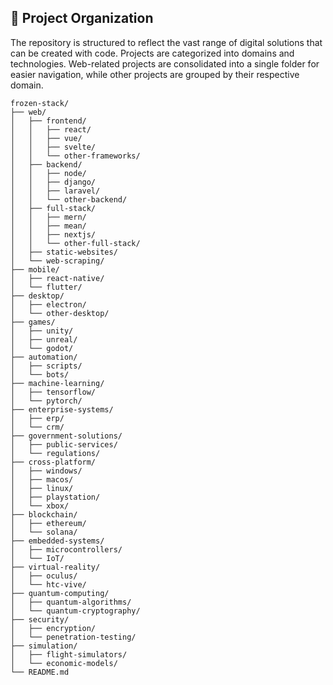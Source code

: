 
## 📂 Project Organization  

The repository is structured to reflect the vast range of digital solutions that can be created with code. Projects are categorized into domains and technologies. Web-related projects are consolidated into a single folder for easier navigation, while other projects are grouped by their respective domain.

```
frozen-stack/  
├── web/  
│   ├── frontend/  
│   │   ├── react/  
│   │   ├── vue/  
│   │   ├── svelte/  
│   │   └── other-frameworks/  
│   ├── backend/  
│   │   ├── node/  
│   │   ├── django/  
│   │   ├── laravel/  
│   │   └── other-backend/  
│   ├── full-stack/  
│   │   ├── mern/  
│   │   ├── mean/  
│   │   ├── nextjs/  
│   │   └── other-full-stack/  
│   ├── static-websites/  
│   └── web-scraping/  
├── mobile/  
│   ├── react-native/  
│   └── flutter/  
├── desktop/  
│   ├── electron/  
│   └── other-desktop/  
├── games/  
│   ├── unity/  
│   ├── unreal/  
│   └── godot/  
├── automation/  
│   ├── scripts/  
│   └── bots/  
├── machine-learning/  
│   ├── tensorflow/  
│   └── pytorch/  
├── enterprise-systems/  
│   ├── erp/  
│   └── crm/  
├── government-solutions/  
│   ├── public-services/  
│   └── regulations/  
├── cross-platform/  
│   ├── windows/  
│   ├── macos/  
│   ├── linux/  
│   ├── playstation/  
│   └── xbox/  
├── blockchain/  
│   ├── ethereum/  
│   └── solana/  
├── embedded-systems/  
│   ├── microcontrollers/  
│   └── IoT/  
├── virtual-reality/  
│   ├── oculus/  
│   └── htc-vive/  
├── quantum-computing/  
│   ├── quantum-algorithms/  
│   └── quantum-cryptography/  
├── security/  
│   ├── encryption/  
│   └── penetration-testing/  
├── simulation/  
│   ├── flight-simulators/  
│   └── economic-models/  
└── README.md  
```  